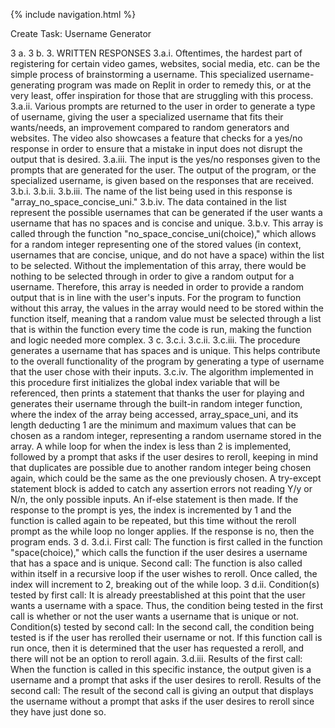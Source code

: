 {% include navigation.html %}

Create Task: Username Generator

3 a.
3 b.
3. WRITTEN RESPONSES
3.a.i.
Oftentimes, the hardest part of registering for certain video games, websites, social media, etc. can be the simple
process of brainstorming a username. This specialized username-generating program was made on Replit in order to
remedy this, or at the very least, offer inspiration for those that are struggling with this process.
3.a.ii.
Various prompts are returned to the user in order to generate a type of username, giving the user a specialized username
that fits their wants/needs, an improvement compared to random generators and websites. The video also showcases a
feature that checks for a yes/no response in order to ensure that a mistake in input does not disrupt the output that is
desired.
3.a.iii.
The input is the yes/no responses given to the prompts that are generated for the user. The output of the program, or the
specialized username, is given based on the responses that are received.
3.b.i.
3.b.ii.
3.b.iii.
The name of the list being used in this response is "array_no_space_concise_uni."
3.b.iv.
The data contained in the list represent the possible usernames that can be generated if the user wants a username that
has no spaces and is concise and unique.
3.b.v.
This array is called through the function "no_space_concise_uni(choice)," which allows for a random integer representing
one of the stored values (in context, usernames that are concise, unique, and do not have a space) within the list to be
selected. Without the implementation of this array, there would be nothing to be selected through in order to give a
random output for a username. Therefore, this array is needed in order to provide a random output that is in line with the
user's inputs. For the program to function without this array, the values in the array would need to be stored within the
function itself, meaning that a random value must be selected through a list that is within the function every time the code
is run, making the function and logic needed more complex.
3 c.
3.c.i.
3.c.ii.
3.c.iii.
The procedure generates a username that has spaces and is unique. This helps contribute to the overall functionality of
the program by generating a type of username that the user chose with their inputs.
3.c.iv.
The algorithm implemented in this procedure first initializes the global index variable that will be referenced, then prints a
statement that thanks the user for playing and generates their username through the built-in random integer function,
where the index of the array being accessed, array_space_uni, and its length deducting 1 are the minimum and
maximum values that can be chosen as a random integer, representing a random username stored in the array. A while
loop for when the index is less than 2 is implemented, followed by a prompt that asks if the user desires to reroll, keeping
in mind that duplicates are possible due to another random integer being chosen again, which could be the same as the
one previously chosen. A try-except statement block is added to catch any assertion errors not reading Y/y or N/n, the
only possible inputs. An if-else statement is then made. If the response to the prompt is yes, the index is incremented by
1 and the function is called again to be repeated, but this time without the reroll prompt as the while loop no longer
applies. If the response is no, then the program ends.
3 d.
3.d.i.
First call:
The function is first called in the function "space(choice)," which calls the function if the user desires a username that has
a space and is unique.
Second call:
The function is also called within itself in a recursive loop if the user wishes to reroll. Once called, the index will increment
to 2, breaking out of the while loop.
3 d.ii.
Condition(s) tested by first call:
It is already preestablished at this point that the user wants a username with a space. Thus, the condition being tested in
the first call is whether or not the user wants a username that is unique or not.
Condition(s) tested by second call:
In the second call, the condition being tested is if the user has rerolled their username or not. If this function call is run
once, then it is determined that the user has requested a reroll, and there will not be an option to reroll again.
3.d.iii.
Results of the first call:
When the function is called in this specific instance, the output given is a username and a prompt that asks if the user
desires to reroll.
Results of the second call:
The result of the second call is giving an output that displays the username without a prompt that asks if the user desires
to reroll since they have just done so.
